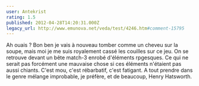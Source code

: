 ```yaml
---
user: Antekrist
rating: 1.5
published: 2012-04-28T14:20:31.000Z
legacy_url: http://www.emunova.net/veda/test/4246.htm#comment-15795
---
```

Ah ouais ? Bon ben je vais à nouveau tomber comme un cheveu sur la soupe, mais moi je me suis royalement cassé les couilles sur ce jeu. On se retrouve devant un bête match-3 enrobé d'éléments rpgesques. Ce qui ne serait pas forcément une mauvaise chose si ces éléments n'étaient pas aussi chiants. C'est mou, c'est rébarbatif, c'est fatigant.
A tout prendre dans le genre mélange improbable, je préfère, et de beaucoup, Henry Hatsworth.